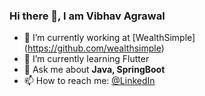 ### Hi there 👋, I am Vibhav Agrawal

- 🔭 I’m currently working at [WealthSimple] (https://github.com/wealthsimple)
- 🌱 I’m currently learning Flutter
- 💬 Ask me about **Java, SpringBoot**
- 📫 How to reach me: [@LinkedIn](https://www.linkedin.com/in/vibhavagrawal)

<!--
**vibhavagrawal/vibhavagrawal** is a ✨ _special_ ✨ repository because its `README.md` (this file) appears on your GitHub profile.
Here are some ideas to get you started:
- 🔭 I’m currently working on ...
- 🌱 I’m currently learning ...
- 👯 I’m looking to collaborate on ...
- 🤔 I’m looking for help with ...
- 💬 Ask me about ...
- 📫 How to reach me: ...
- 😄 Pronouns: ...
- ⚡ Fun fact: ...
-->
